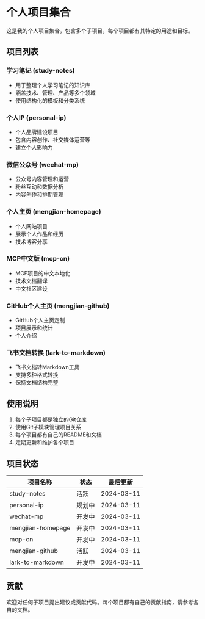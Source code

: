 # 个人项目集合

这是我的个人项目集合，包含多个子项目，每个项目都有其特定的用途和目标。

## 项目列表

### 学习笔记 (study-notes)
- 用于整理个人学习笔记的知识库
- 涵盖技术、管理、产品等多个领域
- 使用结构化的模板和分类系统

### 个人IP (personal-ip)
- 个人品牌建设项目
- 包含内容创作、社交媒体运营等
- 建立个人影响力

### 微信公众号 (wechat-mp)
- 公众号内容管理和运营
- 粉丝互动和数据分析
- 内容创作和排期管理

### 个人主页 (mengjian-homepage)
- 个人网站项目
- 展示个人作品和经历
- 技术博客分享

### MCP中文版 (mcp-cn)
- MCP项目的中文本地化
- 技术文档翻译
- 中文社区建设

### GitHub个人主页 (mengjian-github)
- GitHub个人主页定制
- 项目展示和统计
- 个人介绍

### 飞书文档转换 (lark-to-markdown)
- 飞书文档转Markdown工具
- 支持多种格式转换
- 保持文档结构完整

## 使用说明

1. 每个子项目都是独立的Git仓库
2. 使用Git子模块管理项目关系
3. 每个项目都有自己的README和文档
4. 定期更新和维护各个项目

## 项目状态

| 项目名称 | 状态 | 最后更新 |
|---------|------|---------|
| study-notes | 活跃 | 2024-03-11 |
| personal-ip | 规划中 | 2024-03-11 |
| wechat-mp | 开发中 | 2024-03-11 |
| mengjian-homepage | 开发中 | 2024-03-11 |
| mcp-cn | 开发中 | 2024-03-11 |
| mengjian-github | 活跃 | 2024-03-11 |
| lark-to-markdown | 开发中 | 2024-03-11 |

## 贡献

欢迎对任何子项目提出建议或贡献代码。每个项目都有自己的贡献指南，请参考各自的文档。 